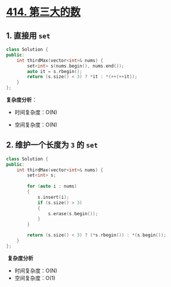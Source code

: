 # [414. 第三大的数](https://leetcode-cn.com/problems/third-maximum-number/)

## 1. 直接用 `set`

```cpp
class Solution {
public:
    int thirdMax(vector<int>& nums) {
        set<int> s(nums.begin(), nums.end());
        auto it = s.rbegin();
        return (s.size() < 3) ? *it : *(++(++it));
    }
};
```

**复杂度分析**： 

- 时间复杂度：O(N)

- 空间复杂度：O(N) 



## 2. 维护一个长度为 `3` 的 `set`

```cpp
class Solution {
public:
    int thirdMax(vector<int>& nums) {
        set<int> s;
        
        for (auto i : nums)
        {
            s.insert(i);
            if (s.size() > 3)
            {
                s.erase(s.begin());
            }
        }

        return (s.size() < 3) ? (*s.rbegin()) : *(s.begin());
    }
};
```

​		**复杂度分析**

- 时间复杂度：O(N)
- 空间复杂度：O(1)